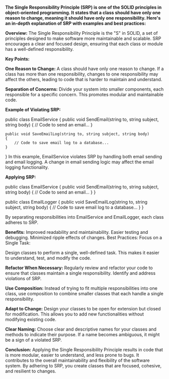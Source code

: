 **The Single Responsibility Principle (SRP) is one of the SOLID principles in object-oriented programming. It states that a class should have only one reason to change, meaning it should have only one responsibility. Here's an in-depth explanation of SRP with examples and best practices:**

**Overview:**
The Single Responsibility Principle is the "S" in SOLID, a set of principles designed to make software more maintainable and scalable. SRP encourages a clear and focused design, ensuring that each class or module has a well-defined responsibility.

**Key Points:**

**One Reason to Change:**
A class should have only one reason to change. If a class has more than one responsibility, changes to one responsibility may affect the others, leading to code that is harder to maintain and understand.

**Separation of Concerns:**
Divide your system into smaller components, each responsible for a specific concern. This promotes modular and maintainable code.

**Example of Violating SRP:**

public class EmailService
{
    public void SendEmail(string to, string subject, string body)
    {
        // Code to send an email...
    }

    public void SaveEmailLog(string to, string subject, string body)
    {
        // Code to save email log to a database...
    }
}
In this example, EmailService violates SRP by handling both email sending and email logging. A change in email sending logic may affect the email logging functionality.


**Applying SRP:**

public class EmailService
{
    public void SendEmail(string to, string subject, string body)
    {
        // Code to send an email...
    }
}

public class EmailLogger
{
    public void SaveEmailLog(string to, string subject, string body)
    {
        // Code to save email log to a database...
    }
}

By separating responsibilities into EmailService and EmailLogger, each class adheres to SRP.

**Benefits:**
Improved readability and maintainability.
Easier testing and debugging.
Minimized ripple effects of changes.
Best Practices:
Focus on a Single Task:

Design classes to perform a single, well-defined task. This makes it easier to understand, test, and modify the code.

**Refactor When Necessary:**
Regularly review and refactor your code to ensure that classes maintain a single responsibility. Identify and address violations of SRP.

**Use Composition:**
Instead of trying to fit multiple responsibilities into one class, use composition to combine smaller classes that each handle a single responsibility.

**Adapt to Change:**
Design your classes to be open for extension but closed for modification. This allows you to add new functionalities without modifying existing code.

**Clear Naming:**
Choose clear and descriptive names for your classes and methods to indicate their purpose. If a name becomes ambiguous, it might be a sign of a violated SRP.


**Conclusion:**
Applying the Single Responsibility Principle results in code that is more modular, easier to understand, and less prone to bugs. It contributes to the overall maintainability and flexibility of the software system. By adhering to SRP, you create classes that are focused, cohesive, and resilient to changes.
